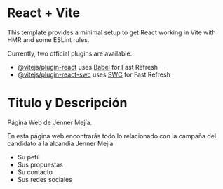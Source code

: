 # React + Vite

This template provides a minimal setup to get React working in Vite with HMR and some ESLint rules.

Currently, two official plugins are available:

- [@vitejs/plugin-react](https://github.com/vitejs/vite-plugin-react/blob/main/packages/plugin-react/README.md) uses [Babel](https://babeljs.io/) for Fast Refresh
- [@vitejs/plugin-react-swc](https://github.com/vitejs/vite-plugin-react-swc) uses [SWC](https://swc.rs/) for Fast Refresh

# Titulo y Descripción

Página Web de Jenner Mejía.

En esta página web encontrarás todo lo relacionado con la campaña del candidato a la alcandia Jenner Mejía

- Su pefíl
- Sus propuestas
- Su contacto
- Sus redes sociales
